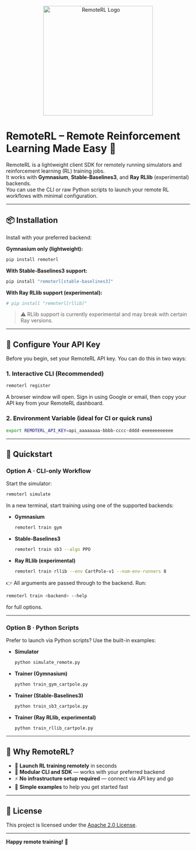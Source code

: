 <p align="center">
  <img src="images/Frame 1087.png" alt="RemoteRL Logo" width="300"/>
</p>

# RemoteRL – Remote Reinforcement Learning Made Easy 🚀

RemoteRL is a lightweight client SDK for remotely running simulators and reinforcement learning (RL) training jobs.  
It works with **Gymnasium**, **Stable-Baselines3**, and **Ray RLlib** (experimental) backends.  
You can use the CLI or raw Python scripts to launch your remote RL workflows with minimal configuration.

---

## 📦 Installation

Install with your preferred backend:

**Gymnasium only (lightweight):**
```bash
pip install remoterl
```

**With Stable-Baselines3 support:**
```bash
pip install "remoterl[stable-baselines3]"
```

**With Ray RLlib support (experimental):**
```bash
# pip install "remoterl[rllib]"
```
> ⚠️ RLlib support is currently experimental and may break with certain Ray versions.

---

## 🔐 Configure Your API Key

Before you begin, set your RemoteRL API key. You can do this in two ways:

### 1. Interactive CLI (Recommended)
```bash
remoterl register
```
A browser window will open. Sign in using Google or email, then copy your API key from your RemoteRL dashboard.

### 2. Environment Variable (ideal for CI or quick runs)
```bash
export REMOTERL_API_KEY=api_aaaaaaaa-bbbb-cccc-dddd-eeeeeeeeeeee
```

---

## 🚀 Quickstart

### Option A · CLI-only Workflow

Start the simulator:
```bash
remoterl simulate
```

In a new terminal, start training using one of the supported backends:

- **Gymnasium**
  ```bash
  remoterl train gym
  ```

- **Stable-Baselines3**
  ```bash
  remoterl train sb3 --algo PPO
  ```

- **Ray RLlib (experimental)**
  ```bash
  remoterl train rllib --env CartPole-v1 --num-env-runners 8
  ```

👉 All arguments are passed through to the backend. Run:
```bash
remoterl train <backend> --help
```
for full options.

---

### Option B · Python Scripts

Prefer to launch via Python scripts? Use the built-in examples:

- **Simulator**
  ```bash
  python simulate_remote.py
  ```

- **Trainer (Gymnasium)**
  ```bash
  python train_gym_cartpole.py
  ```

- **Trainer (Stable-Baselines3)**
  ```bash
  python train_sb3_cartpole.py
  ```

- **Trainer (Ray RLlib, experimental)**
  ```bash
  python train_rllib_cartpole.py
  ```

---

## 🧠 Why RemoteRL?

- 🚀 **Launch RL training remotely** in seconds  
- 🧩 **Modular CLI and SDK** — works with your preferred backend  
- ⚡ **No infrastructure setup required** — connect via API key and go  
- 🧪 **Simple examples** to help you get started fast

---

## 📄 License

This project is licensed under the [Apache 2.0 License](LICENSE).

---

**Happy remote training!** 🎯

